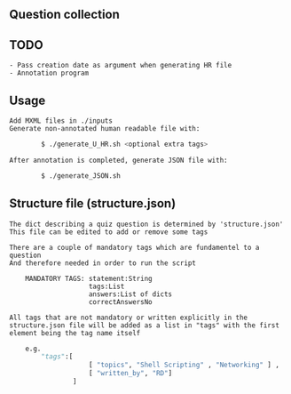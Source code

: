 ## Question collection
    
## TODO
    - Pass creation date as argument when generating HR file
    - Annotation program

## Usage

    Add MXML files in ./inputs
    Generate non-annotated human readable file with:
```sh    
        $ ./generate_U_HR.sh <optional extra tags> 
```
    After annotation is completed, generate JSON file with: 
```sh
        $ ./generate_JSON.sh
```
## Structure file (structure.json)

    The dict describing a quiz question is determined by 'structure.json'
    This file can be edited to add or remove some tags

    There are a couple of mandatory tags which are fundamentel to a question
    And therefore needed in order to run the script

        MANDATORY TAGS: statement:String
                        tags:List
                        answers:List of dicts
                        correctAnswersNo
    
    All tags that are not mandatory or written explicitly in the 
    structure.json file will be added as a list in "tags" with the first
    element being the tag name itself
    
```python
    e.g.
        "tags":[ 
                    [ "topics", "Shell Scripting" , "Networking" ] ,
                    [ "written_by", "RD"]
                ]
```
